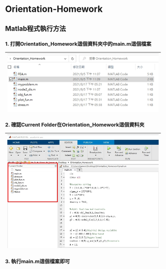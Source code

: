 # Orientation-Homework
## Matlab程式執行方法
### 1. 打開Orientation_Homework這個資料夾中的main.m這個檔案
|![Intro-texworks](./pic/1.jpg)|
|:-:|
### 2. 確認Current Folder在Orientation_Homework這個資料夾
|![Intro-texworks](./pic/2.jpg)|
|:-:|
### 3. 執行main.m這個檔案即可


